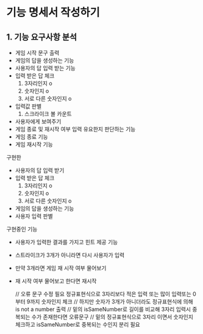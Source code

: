 # 기능 명세서 작성하기

## 1. 기능 요구사항 분석

- 게임 시작 문구 출력
- 게임의 답을 생성하는 기능
- 사용자의 답 입력 받는 기능
- 입력 받은 답 체크
    1. 3자리인지 o
    2. 숫자인지 o
    3. 서로 다른 숫자인지 o
- 입력값 판별
    1. 스크라이크 볼 카운트
- 사용자에게 보여주기
- 게임 종료 및 재시작 여부 입력 유요한지 판단하는 기능
- 게임 종료 기능
- 게임 재시작 기능


구현한
- 사용자의 답 입력 받기
- 입력 받은 답 체크
    1. 3자리인지 o
    2. 숫자인지 o
    3. 서로 다른 숫자인지 o
- 게임의 답을 생성하는 기능
- 사용자 입력 판별

구현중인 기능
- 사용자가 입력한 결과를 가지고 힌트 제공 기능
- 스트라이크가 3개가 아니라면 다시 사용자가 입력
- 만약 3개라면 게임 재 시작 여부 물어보기
- 재 시작 여부 물어보고 한다면 재시작



  // 오류 문구 수정 필요 정규표현식으로 3자리보다 적은 입력 또는 많이 입력또는 0 부터 9까지 숫자인지 체크
  // 하지만 숫자가 3개가 아니더라도 정규표현식에 의해 is not a number 출력
  // 밑의 isSameNumber로 길이를 비교해 3자리 입력시 중복되는 수가 존재한다면 오류문구 
  // 밑의 정규표현식으로 3자리 이면서 숫자인지 체크하고 isSameNumber로 중복되는 수인지 분리 필요